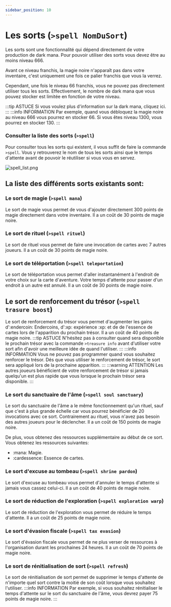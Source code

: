 ```yaml
---
sidebar_position: 10
---
```


# Les sorts (`>spell NomDuSort`)
Les sorts sont une fonctionnalité qui dépend directement de votre production de dark mana. Pour pouvoir utiliser des sorts vous devez être au moins niveau 666. 

Avant ce niveau franchis, la magie noire n'apparaît pas dans votre inventaire, c'est uniquement une fois ce palier franchis que vous la verrez. 

Cependant, une fois le niveau 66 franchis, vous ne pouvez pas directement utiliser tous les sorts. Effectivement, le nombre de dark mana que vous pouvez stocker est limitée en fonction de votre niveau.

:::tip ASTUCE
Si vous voulez plus d'information sur la dark mana, cliquez ici.
:::
:::info INFORMATION
Par exemple, quand vous débloquez la magie noire au niveau 666 vous pourrez en stocker 66. Si vous êtes niveau 1300, vous pourrez en stocker 130.
:::

### Consulter la liste des sorts (`>spell`)
Pour consulter tous les sorts qui existent, il vous suffit de faire la commande `>spell`. Vous y retrouverez le nom de tous les sorts ainsi que le temps d'attente avant de pouvoir le réutiliser si vous vous en servez.

![spell_list.png](/img/commands_example/spell_list.png)

## La liste des différents sorts existants sont:

### Le sort de magie (`>spell mana`)
Le sort de magie vous permet de vous d'ajouter directement 300 points de magie directement dans votre inventaire. Il a un coût de 30 points de magie noire.

### Le sort de rituel (`>spell rituel`)
Le sort de rituel vous permet de faire une invocation de cartes avec 7 autres joueurs. Il a un coût de 30 points de magie noire.

### Le sort de téléportation (`>spell teleportation`)
Le sort de téléportation vous permet d'aller instantanément à l'endroit de votre choix sur la carte d'aventure. Votre temps d'attente pour passer d'un endroit à un autre est annulé. Il a un coût de 30 points de magie noire.

## Le sort de renforcement du trésor (`>spell trasure boost`)
Le sort de renforcement du trésor vous permet d'augmenter les gains d':endercoin: Endercoins, d':xp: expérience :xp: et de de l'essence de cartes lors de l'apparition du prochain trésor. Il a un coût de 40 points de magie noire.
:::tip ASTUCE
N'hésitez pas à consulter quand sera disponible le prochain trésor avec la commande `>treasure info` avant d'utiliser votre sort afin d'avoir une meilleure idée de quand l'utiliser.
:::
:::info INFORMATION
Vous ne pouvez pas programmer quand vous souhaitez renforcer le trésor. Dés que vous utiliser le renforcement de trésor, le sort sera appliqué lors de la prochaine apparition.
:::
:::warning ATTENTION
Les autres joueurs bénéficient de votre renforcement de trésor si jamais quelqu'un est plus rapide que vous lorsque le prochain trésor sera disponible.
:::

### Le sort du sanctuaire de l'âme (`>spell soul sanctuary`)
Le sort du sanctuaire de l'âme a le même fonctionnement qu'un rituel, sauf que c'est à plus grande échelle car vous pourrez bénéficier de 20 invocations avec ce sort. Contrairement au rituel, vous n'avez pas besoin des autres joueurs pour le déclencher. Il a un coût de 150 points de magie noire.

De plus, vous obtenez des ressources supplémentaire au début de ce sort. Vous obtenez les ressources suivantes:
- :mana: Magie.
- :cardessence: Essence de cartes.

### Le sort d'excuse au tombeau (`>spell shrine pardon`)
 Le sort d'excuse au tombeau vous permet d'annuler le temps d'attente si jamais vous cassez celui-ci. Il a un coût de 40 points de magie noire.

### Le sort de réduction de l'exploration (`>spell exploration warp`)
Le sort de réduction de l'exploration vous permet de réduire le temps d'attente. Il a un coût de 25 points de magie noire.

 ### Le sort d'évasion fiscale (`>spell tax evasion`)
 Le sort d'évasion fiscale vous permet de ne plus verser de ressources à l'organisation durant les prochaines 24 heures. Il a un coût de 70 points de magie noire.

 ### Le sort de rénitialisation de sort (`>spell refresh`)
 Le sort de rénitialisation de sort permet de supprimer le temps d'attente de n'importe quel sort contre la moitié de son coût lorsque vous souhaitez l'utiliser.
 :::info INFORMATION
 Par exemple, si vous souhaitez rénitialiser le temps d'attente sur le sort du sanctuaire de l'âme, vous devrez payer 75 points de magie noire.
 :::